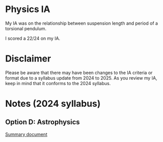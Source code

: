 # Physics IA
My IA was on the relationship between suspension length and period of a torsional pendulum.

I scored a 22/24 on my IA.

# Disclaimer
Please be aware that there may have been changes to the IA criteria or format due to a syllabus update from 2024 to 2025. As you review my IA, keep in mind that it conforms to the 2024 syllabus.

# Notes (2024 syllabus)
## Option D: Astrophysics
[Summary document](https://docs.google.com/document/d/1lHnKDsN0AM68mJz2PtPwXTFNczZ50r0gTp2fOXf9pB4/edit?usp=drive_link)
